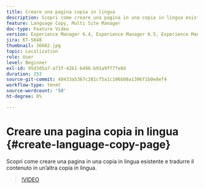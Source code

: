 ```yaml
---
title: Creare una pagina copia in lingua
description: Scopri come creare una pagina in una copia in lingua esistente e tradurre il contenuto in un’altra copia in lingua.
feature: Language Copy, Multi Site Manager
doc-type: Feature Video
version: Experience Manager 6.4, Experience Manager 6.5, Experience Manager as a Cloud Service
jira: KT-5848
thumbnail: 36682.jpg
topic: Localization
role: User
level: Beginner
exl-id: 95d3d5a7-a73f-4261-b496-b91a9ff7fe8d
duration: 253
source-git-commit: 48433a5367c281cf5a1c106b08a1306f1b0e8ef4
workflow-type: tm+mt
source-wordcount: '50'
ht-degree: 0%

---
```


# Creare una pagina copia in lingua {#create-language-copy-page}

Scopri come creare una pagina in una copia in lingua esistente e tradurre il contenuto in un’altra copia in lingua.

>[!VIDEO](https://video.tv.adobe.com/v/41553?quality=12&learn=on&captions=ita)
